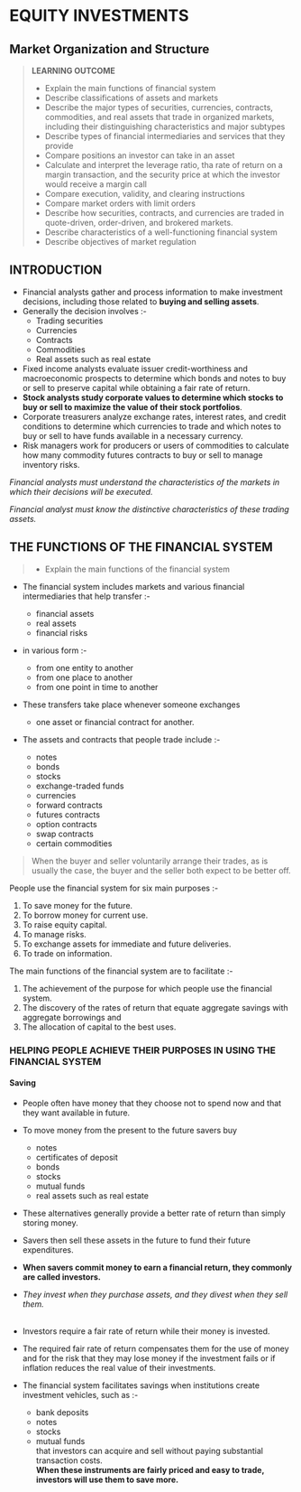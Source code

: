 # EQUITY INVESTMENTS

## Market Organization and Structure

> **LEARNING OUTCOME**
>
> - Explain the main functions of financial system
> - Describe classifications of assets and markets
> - Describe the major types of securities, currencies, contracts, commodities, and real assets that trade in organized markets, including their distinguishing characteristics and major subtypes
> - Describe types of financial intermediaries and services that they provide
> - Compare positions an investor can take in an asset
> - Calculate and interpret the leverage ratio, tha rate of return on a margin transaction, and the security price at which the investor would receive a margin call
> - Compare execution, validity, and clearing instructions
> - Compare market orders with limit orders
> - Describe how securities, contracts, and currencies are traded in quote-driven, order-driven, and brokered markets.
> - Describe characteristics of a well-functioning financial system
> - Describe objectives of market regulation

## INTRODUCTION

- Financial analysts gather and process information to make investment decisions, including those related to **buying and selling assets**.
- Generally the decision involves :-
  - Trading securities
  - Currencies
  - Contracts
  - Commodities
  - Real assets such as real estate
- Fixed income analysts evaluate issuer credit-worthiness and macroeconomic prospects to determine which bonds and notes to buy or sell to preserve capital while obtaining a fair rate of return.
- **Stock analysts study corporate values to determine which stocks to buy or sell to maximize the value of their stock portfolios**.
- Corporate treasurers analyze exchange rates, interest rates, and credit conditions to determine which currencies to trade and which notes to buy or sell to have funds available in a necessary currency.
- Risk managers work for producers or users of commodities to calculate how many commodity futures contracts to buy or sell to manage inventory risks.

_Financial analysts must understand the characteristics of the markets in which their decisions will be executed._

_Financial analyst must know the distinctive characteristics of these trading assets._

## THE FUNCTIONS OF THE FINANCIAL SYSTEM

> - Explain the main functions of the financial system

- The financial system includes markets and various financial intermediaries that help transfer :-
  - financial assets
  - real assets
  - financial risks
- in various form :-

  - from one entity to another
  - from one place to another
  - from one point in time to another

- These transfers take place whenever someone exchanges

  - one asset or financial contract for another.

- The assets and contracts that people trade include :-
  - notes
  - bonds
  - stocks
  - exchange-traded funds
  - currencies
  - forward contracts
  - futures contracts
  - option contracts
  - swap contracts
  - certain commodities

> When the buyer and seller voluntarily arrange their trades, as is usually the case, the buyer and the seller both expect to be better off.

People use the financial system for six main purposes :-

1. To save money for the future.
2. To borrow money for current use.
3. To raise equity capital.
4. To manage risks.
5. To exchange assets for immediate and future deliveries.
6. To trade on information.

The main functions of the financial system are to facilitate :-

1. The achievement of the purpose for which people use the financial system.
2. The discovery of the rates of return that equate aggregate savings with aggregate borrowings and
3. The allocation of capital to the best uses.

### HELPING PEOPLE ACHIEVE THEIR PURPOSES IN USING THE FINANCIAL SYSTEM

#### Saving

- People often have money that they choose not to spend now and that they want available in future.
- To move money from the present to the future savers buy

  - notes
  - certificates of deposit
  - bonds
  - stocks
  - mutual funds
  - real assets such as real estate

- These alternatives generally provide a better rate of return than simply storing money.
- Savers then sell these assets in the future to fund their future expenditures.
- **When savers commit money to earn a financial return, they commonly are called investors.**
- _They invest when they purchase assets, and they divest when they sell them._
  <br><br>
- Investors require a fair rate of return while their money is invested.
- The required fair rate of return compensates them for the use of money and for the risk that they may lose money if the investment fails or if inflation reduces the real value of their investments.
- The financial system facilitates savings when institutions create investment vehicles, such as :-
  - bank deposits
  - notes
  - stocks
  - mutual funds
    <br>
    that investors can acquire and sell without paying substantial transaction costs.
    <br>
    **When these instruments are fairly priced and easy to trade, investors will use them to save more.**
